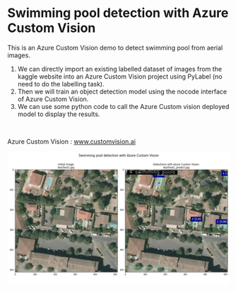 # Swimming pool detection with Azure Custom Vision

This is an Azure Custom Vision demo to detect swimming pool from aerial images.

1. We can directly import an existing labelled dataset of images from the kaggle website into an Azure Custom Vision project using PyLabel (no need to do the labelling task).<br>
2. Then we will train an object detection model using the nocode interface of Azure Custom Vision.<br>
3. We can use some python code to call the Azure Custom vision deployed model to display the results.<br>
<br>

Azure Custom Vision : www.customvision.ai

<img src="animatedgif.gif">
